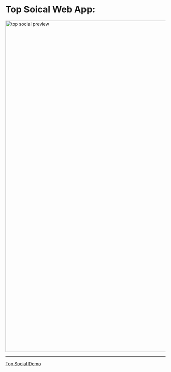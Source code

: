 # Top Soical Web App:

<img width="1041" alt="top social preview" src="https://github.com/ESJiang/Top-Social-Porject/assets/43910771/7a24610a-1e54-46fa-a491-0337e10e60b8">
<hr>

[Top Social Demo](https://drive.google.com/file/d/1dusoayZcd382e2ElwNUSnmIodsWa--Al/view?usp=sharing)
